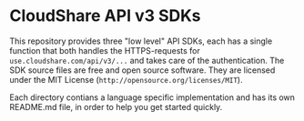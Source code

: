 CloudShare API v3 SDKs
======================

This repository provides three "low level" API SDKs, each has a single function that both handles the HTTPS-requests for `use.cloudshare.com/api/v3/...` and takes care of the authentication. 
The SDK source files are free and open source software. They are licensed under the MIT License (`http://opensource.org/licenses/MIT`).

Each directory contians a language specific implementation and has its own README.md file, in order to help you get started quickly.

